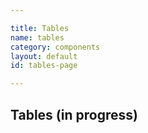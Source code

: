 ```yaml
---

title: Tables
name: tables
category: components
layout: default
id: tables-page

---
```


## Tables (in progress)

<script>
component("table", { "atoms":[
  { "thead": { "atoms": [
    { "text": "Type" },
    { "text": "Icon" }
  ] } },
  { "tbody": { "atoms": [
    { "trow": { "atoms": [
      { "text": "account-login" },
      { "icon": { "type": "account-login" } }
    ] } }
  ] } }
] } );
</script>

